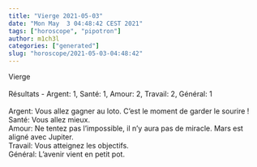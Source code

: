 ```yaml
---
title: "Vierge 2021-05-03"
date: "Mon May  3 04:48:42 CEST 2021"
tags: ["horoscope", "pipotron"]
author: m1ch3l
categories: ["generated"]
slug: "horoscope/2021-05-03-04:48:42"
---
```


Vierge<br>
<br>
Résultats - Argent: 1, Santé: 1, Amour: 2, Travail: 2, Général: 1<br>
<br>
Argent:  Vous allez gagner au loto. C’est le moment de garder le sourire !<br>
Santé:   Vous allez mieux. <br>
Amour:   Ne tentez pas l’impossible, il n’y aura pas de miracle. Mars est aligné avec Jupiter.<br>
Travail: Vous atteignez les objectifs. <br>
Général: L’avenir vient en petit pot.<br>
